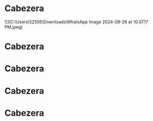 # Cabezera
![](C:\Users\52556\Downloads\WhatsApp Image 2024-09-26 at 10.07.17 PM.jpeg)

# Cabezera


# Cabezera


# Cabezera


# Cabezera
